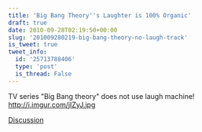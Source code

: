 ```yaml
---
title: 'Big Bang Theory''s Laughter is 100% Organic'
draft: true
date: 2010-09-28T02:19:50+00:00
slug: '201009280219-big-bang-theory-no-laugh-track'
is_tweet: true
tweet_info:
  id: '25713788406'
  type: 'post'
  is_thread: False
---
```




TV series "Big Bang theory" does not use laugh machine! http://i.imgur.com/jIZyJ.jpg

[Discussion](https://x.com/sytelus/status/25713788406)
